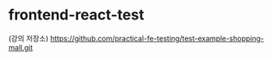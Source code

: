 ﻿# frontend-react-test
(강의 저장소) https://github.com/practical-fe-testing/test-example-shopping-mall.git
